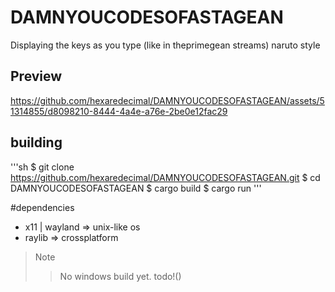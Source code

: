 # DAMNYOUCODESOFASTAGEAN
Displaying the keys as you type (like in theprimegean streams) naruto style

## Preview
https://github.com/hexaredecimal/DAMNYOUCODESOFASTAGEAN/assets/51314855/d8098210-8444-4a4e-a76e-2be0e12fac29


## building
'''sh
$ git clone https://github.com/hexaredecimal/DAMNYOUCODESOFASTAGEAN.git
$ cd DAMNYOUCODESOFASTAGEAN 
$ cargo build
$ cargo run
'''

#dependencies
* x11 | wayland => unix-like os
* raylib => crossplatform

> Note
>> No windows build yet. todo!()
